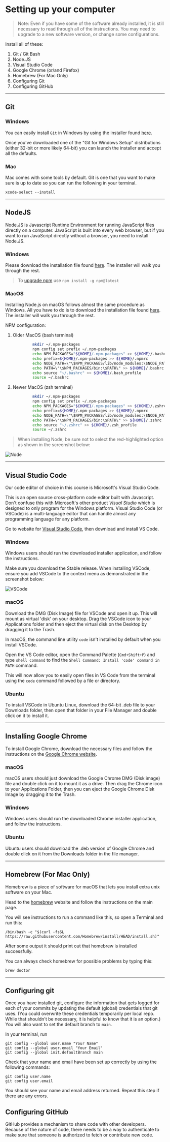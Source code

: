 # Setting up your computer

> Note: Even if you have some of the software already installed, it is still necessary to read through all of the instructions. You may need to upgrade to a new software version, or change some configurations.

Install all of these:

1. Git / Git Bash
2. Node.JS
3. Visual Studio Code
4. Google Chrome (or/and Firefox)
5. Homebrew (For Mac Only)
6. Configuring Git 
7. Configuring GitHub


---
## Git

### Windows

You can easily install `Git` in Windows by using the installer found [here](https://git-scm.com/download/win).

Once you've downloaded one of the "Git for Windows Setup" distributions (either
32-bit or more likely 64-bit) you can launch the installer and accept all the
defaults.

### Mac

Mac comes with some tools by default. Git is one that you want to make sure is up
to date so you can run the following in your terminal.

```shell
xcode-select --install
```


---
## NodeJS

Node.JS is Javascript Runtime Environment for running JavaScript files directly on a computer. JavaScript is built into every web browser, but if you want to run JavaScript directly without a browser, you need to install Node.JS.


### Windows

Please download the installation file found [here](https://nodejs.org/en/download/). The installer will walk you through the rest.

> To [upgrade npm] use ` npm install -g npm@latest ` 

### MacOS

Installing Node.js on macOS follows almost the same procedure as Windows. All you have to do is to download the installation file found [here](https://nodejs.org/en/download/). The installer will walk you through the rest.

NPM configuration:

1. Older MacOS (bash terminal)

```bash
            mkdir ~/.npm-packages
            npm config set prefix ~/.npm-packages
            echo NPM_PACKAGES="${HOME}/.npm-packages" >> ${HOME}/.bashrc
            echo prefix=${HOME}/.npm-packages >> ${HOME}/.npmrc
            echo NODE_PATH=\"\$NPM_PACKAGES/lib/node_modules:\$NODE_PATH\" >> ${HOME}/.bashrc
            echo PATH=\"\$NPM_PACKAGES/bin:\$PATH\" >> ${HOME}/.bashrc
            echo source "~/.bashrc" >> ${HOME}/.bash_profile
            source ~/.bashrc
```

2. Newer MacOS (zsh terminal)

```bash
            mkdir ~/.npm-packages
            npm config set prefix ~/.npm-packages
            echo NPM_PACKAGES="${HOME}/.npm-packages" >> ${HOME}/.zshrc
            echo prefix=${HOME}/.npm-packages >> ${HOME}/.npmrc
            echo NODE_PATH=\"\$NPM_PACKAGES/lib/node_modules:\$NODE_PATH\" >> ${HOME}/.zshrc
            echo PATH=\"\$NPM_PACKAGES/bin:\$PATH\" >> ${HOME}/.zshrc
            echo source "~/.zshrc" >> ${HOME}/.zsh_profile
            source ~/.zshrc
```

> When installing Node, be sure not to select the red-highlighted option as shown in the screenshot below:

![Node](./img/node.png)


---
## Visual Studio Code

Our code editor of choice in this course is Microsoft's Visual Studio Code.

This is an open source cross-platform code editor built with Javascript.
Don't confuse this with Microsoft's other product _Visual Studio_ which is designed to only program for the Windows platform. Visual Studio Code (or VSCode) is a multi-language editor that can handle almost any programming language for any platform.

Go to website for [Visual Studio Code](https://code.visualstudio.com/), then download and install VS Code.

### Windows

Windows users should run the downloaded installer application, and follow the instructions.

Make sure you download the Stable release. When installing VSCode, ensure you add VSCode to the context menu as demonstrated in the screenshot below:

![VSCode](./img/vscode.png)

### macOS

Download the DMG (Disk Image) file for VSCode and open it up. This will mount as virtual 'disk' on your desktop. Drag the VSCode icon to your Applications folder and then eject the virtual disk on the Desktop by dragging it to the Trash.

In macOS, the command line utility `code` isn't installed by default when you install VSCode.

Open the VS Code editor, open the Command Palette (`Cmd+Shift+P`) and type `shell command` to find the `Shell Command: Install 'code' command in PATH`
command.

This will now allow you to easily open files in VS Code from the terminal using the `code` command followed by a file or directory.


### Ubuntu

To install VSCode in Ubuntu Linux, download the 64-bit .deb file to your Downloads folder, then open that folder in your File Manager and double click on it to install it.

---
## Installing Google Chrome

To install Google Chrome, download the necessary files and follow the instructions on the [Google Chrome website](https://www.google.com/chrome/browser/desktop/index.html).

### macOS

macOS users should just download the Google Chrome DMG (Disk image) file and double click on it to mount it as a drive. Then drag the Chrome icon to your Applications Folder, then you can eject the Google Chrome Disk Image by dragging it to the Trash.

### Windows

Windows users should run the downloaded Chrome installer application, and follow the instructions.

### Ubuntu

Ubuntu users should download the .deb version of Google Chrome and double click on it from the Downloads folder in the file manager.

---
## Homebrew (For Mac Only)

Homebrew is a piece of software for macOS that lets you install extra unix
software on your Mac.

Head to the [homebrew](http://brew.sh) website and follow the instructions on
the main page.

You will see instructions to run a command like this, so open a Terminal and run this:

```shell
/bin/bash -c "$(curl -fsSL https://raw.githubusercontent.com/Homebrew/install/HEAD/install.sh)"
```

After some output it should print out that homebrew is installed successfully.

You can always check homebrew for possible problems by typing this:

```shell
brew doctor
```

---
## Configuring git

Once you have installed git, configure the information that gets logged for each
of your commits by updating the default (global) credentials that git uses. (You
could overwrite these credentials temporarily per local repo. While that
shouldn't be necessary, it is helpful to know that it is an option.) You will also want to set the default branch to `main`.

In your terminal, run

```shell
git config --global user.name "Your Name"
git config --global user.email "Your Email"
git config --global init.defaultBranch main
```

Check that your name and email have been set up correctly by using the following commands:

```shell
git config user.name
git config user.email
```

You should see your name and email address returned. Repeat this step if there
are any errors.

## Configuring GitHub

GitHub provides a mechanism to share code with other
developers. Because of the nature of code, there needs to be a way to
authenticate to make sure that someone is authorized to fetch or contribute new
code.

<!-- Thankfully, git handles this authentication flow automatically. But for GitHub,
you can't use your GitHub account password. Instead, you can use a Personal
Access Token (PAT) or an SSH key as a password to authenticate to Github and
save it in a password manager of sorts so you don't have to use the token with
every command that requires authentication. -->


<!--  -->
[upgrade npm]:https://docs.npmjs.com/try-the-latest-stable-version-of-npm


<!-- 

## Links:

- [git-win](https://git-scm.com/download/win)
- [node](https://nodejs.org/en/download/)
- [vs-code](https://code.visualstudio.com/)
- [chrome-dl](https://www.google.com/chrome/browser/desktop/index.html)
- [homebrew](http://brew.sh)

- [PAT](https://github.com/settings/tokens)
- [SSH article](https://hackmd.io/@AgDXdHgSSPKsJIhCxlaTuA/BJtNu88fF) 

-->